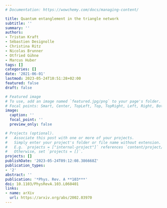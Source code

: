 ```yaml
---
# Documentation: https://wowchemy.com/docs/managing-content/

title: Quantum entanglement in the triangle network
subtitle: ''
summary: ''
authors:
- Tristan Kraft
- Sébastien Designolle
- Christina Ritz
- Nicolas Brunner
- Otfried Gühne
- Marcus Huber
tags: []
categories: []
date: '2021-06-01'
lastmod: 2023-05-24T10:51:28+02:00
featured: false
draft: false

# Featured image
# To use, add an image named `featured.jpg/png` to your page's folder.
# Focal points: Smart, Center, TopLeft, Top, TopRight, Left, Right, BottomLeft, Bottom, BottomRight.
image:
  caption: ''
  focal_point: ''
  preview_only: false

# Projects (optional).
#   Associate this post with one or more of your projects.
#   Simply enter your project's folder or file name without extension.
#   E.g. `projects = ["internal-project"]` references `content/project/deep-learning/index.md`.
#   Otherwise, set `projects = []`.
projects: []
publishDate: '2023-05-24T09:12:08.386668Z'
publication_types:
- '2'
abstract: ''
publication: '*Phys. Rev. A **103***'
doi: 10.1103/PhysRevA.103.L060401
links:
- name: arXiv
  url: https://arxiv.org/abs/2002.03970
---
```

